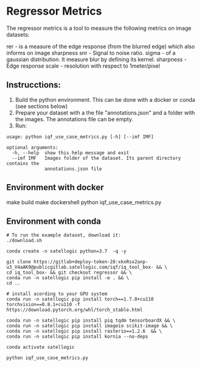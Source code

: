 # Regressor Metrics

The regressor metrics is a tool to measure the following metrics on image datasets:

rer - is a measure of the edge response (from the blurred edge) which also informs on image sharpness 
snr - Signal to noise ratio.
sigma - of a gaussian distribution. It measure blur by defining its kernel.
sharpness - Edge response
scale - resolution with respect to 1meter/pixel

## Instrucctions:

1. Build the python environment. This can be done with a docker or conda (see sections below)
2. Prepare your dataset with a the file "annotations.json" and a folder with the images. The annotations file can be empty.
3. Run:
```
usage: python iqf_use_case_metrics.py [-h] [--imf IMF]

optional arguments:
  -h, --help  show this help message and exit
  --imf IMF   Images folder of the dataset. Its parent directory contains the
              annotations.json file
```

## Environment with docker

make build
make dockershell
python iqf_use_case_metrics.py

## Environment with conda

```
# To run the example dataset, download it:
./download.sh

conda create -n satellogic python=3.7  -q -y
    
git clone https://gitlab+deploy-token-28:xkxRsx2anp-u3_V4aAK9@publicgitlab.satellogic.com/iqf/iq_tool_box- && \
cd iq_tool_box- && git checkout regressor && \
conda run -n satellogic pip install -e . && \
cd ..

# install acording to your GPU system
conda run -n satellogic pip install torch==1.7.0+cu110 torchvision==0.8.1+cu110 -f https://download.pytorch.org/whl/torch_stable.html

conda run -n satellogic pip install piq tqdm tensorboardX && \
conda run -n satellogic pip install imageio scikit-image && \
conda run -n satellogic pip install rasterio==1.2.6  && \
conda run -n satellogic pip install kornia --no-deps

conda activate satellogic

python iqf_use_case_metrics.py

```